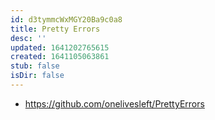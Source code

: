 ```yaml
---
id: d3tymmcWxMGY20Ba9c0a8
title: Pretty Errors
desc: ''
updated: 1641202765615
created: 1641105063861
stub: false
isDir: false
---
```


- <https://github.com/onelivesleft/PrettyErrors>
